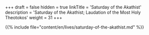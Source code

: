 +++
draft = false
hidden = true
linkTitle = 'Saturday of the Akathist'
description = 'Saturday of the Akathist; Laudation of the Most Holy Theotokos'
weight = 31
+++

{{% include file="content/en/lives/saturday-of-the-akathist.md" %}}
